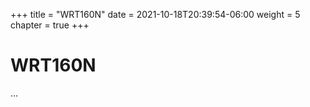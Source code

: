 +++
title = "WRT160N"
date = 2021-10-18T20:39:54-06:00
weight = 5
chapter = true
+++

# WRT160N

...
